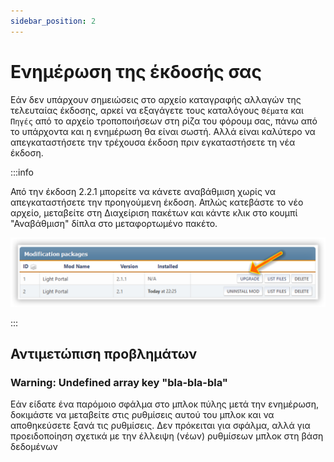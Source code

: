 ```yaml
---
sidebar_position: 2
---
```


# Ενημέρωση της έκδοσής σας
Εάν δεν υπάρχουν σημειώσεις στο αρχείο καταγραφής αλλαγών της τελευταίας έκδοσης, αρκεί να εξαγάγετε τους καταλόγους `Θέματα` και `Πηγές` από το αρχείο τροποποιήσεων στη ρίζα του φόρουμ σας, πάνω από το υπάρχοντα και η ενημέρωση θα είναι σωστή. Αλλά είναι καλύτερο να απεγκαταστήσετε την τρέχουσα έκδοση πριν εγκαταστήσετε τη νέα έκδοση.

:::info

Από την έκδοση 2.2.1 μπορείτε να κάνετε αναβάθμιση χωρίς να απεγκαταστήσετε την προηγούμενη έκδοση. Απλώς κατεβάστε το νέο αρχείο, μεταβείτε στη Διαχείριση πακέτων και κάντε κλικ στο κουμπί "Αναβάθμιση" δίπλα στο μεταφορτωμένο πακέτο.

![Ενημέρωση...](upgrade.png)

:::

## Αντιμετώπιση προβλημάτων

### Warning: Undefined array key "bla-bla-bla"
Εάν είδατε ένα παρόμοιο σφάλμα στο μπλοκ πύλης μετά την ενημέρωση, δοκιμάστε να μεταβείτε στις ρυθμίσεις αυτού του μπλοκ και να αποθηκεύσετε ξανά τις ρυθμίσεις. Δεν πρόκειται για σφάλμα, αλλά για προειδοποίηση σχετικά με την έλλειψη (νέων) ρυθμίσεων μπλοκ στη βάση δεδομένων
